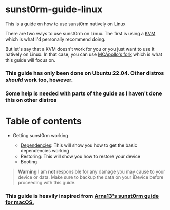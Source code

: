 # sunst0rm-guide-linux
This is a guide on how to use sunst0rm natively on Linux 

There are two ways to use sunst0rm on Linux. The first is using a [KVM](https://github.com/Arna13/sunst0rm-guide/blob/main/docs/misc/LINUX.md) which is what I'd personally recommend doing.

But let's say that a KVM doesn't work for you or you just want to use it natively on Linux. In that case, you can use [MCApollo's fork](https://github.com/MCApollo/sunst0rm) which is what this guide will focus on.

### This guide has only been done on Ubuntu 22.04. Other distros *should* work too, however.

### Some help is needed with parts of the guide as I haven't done this on other distros

# Table of contents

- Getting sunst0rm working
 
  - [Dependencies](tutorial/installation/DEPENDENCIES.md): This will show you how to get the basic dependencies working
  - Restoring: This will show you how to restore your device
  - Booting
 
  
  

    
  
 >  **Warning**
 > I am **not** responsible for any damage you may cause to your device or data. Make sure to backup the data on your iDevice before proceeding with this guide.
### This guide is heavily inspired from [Arna13's sunst0rm guide for macOS.](https://github.com/Arna13/sunst0rm-guide)
